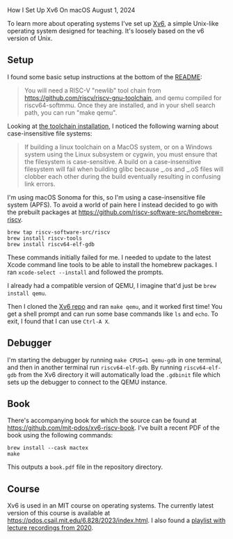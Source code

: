 How I Set Up Xv6 On macOS
August 1, 2024

To learn more about operating systems I've set up [Xv6](https://en.wikipedia.org/wiki/Xv6), a simple Unix-like operating system designed for teaching. It's loosely based on the v6 version of Unix.

## Setup

I found some basic setup instructions at the bottom of the [README](https://github.com/mit-pdos/xv6-riscv):

> You will need a RISC-V "newlib" tool chain from
> https://github.com/riscv/riscv-gnu-toolchain, and qemu compiled for
> riscv64-softmmu. Once they are installed, and in your shell
> search path, you can run "make qemu".

Looking at [the toolchain installation](https://github.com/riscv-collab/riscv-gnu-toolchain?tab=readme-ov-file#troubleshooting-build-problems), I noticed the following warning about case-insensitive file systems:

> If building a linux toolchain on a MacOS system, or on a Windows system using the Linux subsystem or cygwin, you must ensure that the filesystem is case-sensitive. A build on a case-insensitive filesystem will fail when building glibc because _.os and _.oS files will clobber each other during the build eventually resulting in confusing link errors.

I'm using macOS Sonoma for this, so I'm using a case-insensitive file system (APFS). To avoid a world of pain here I instead decided to go with the prebuilt packages at https://github.com/riscv-software-src/homebrew-riscv.

```
brew tap riscv-software-src/riscv
brew install riscv-tools
brew install riscv64-elf-gdb
```

These commands initially failed for me. I needed to update to the latest Xcode command line tools to be able to install the homebrew packages. I ran `xcode-select --install` and followed the prompts.

I already had a compatible version of QEMU, I imagine that'd just be `brew install qemu`.

Then I cloned the [Xv6 repo](https://github.com/mit-pdos/xv6-riscv) and ran `make qemu`, and it worked first time! You get a shell prompt and can run some base commands like `ls` and `echo`. To exit, I found that I can use `Ctrl-A X`.

## Debugger

I'm starting the debugger by running `make CPUS=1 qemu-gdb` in one terminal, and then in another terminal run `riscv64-elf-gdb`. By running `riscv64-elf-gdb` from the Xv6 directory it will automatically load the `.gdbinit` file which sets up the debugger to connect to the QEMU instance.

## Book

There's accompanying book for which the source can be found at https://github.com/mit-pdos/xv6-riscv-book. I've built a recent PDF of the book using the following commands:

```
brew install --cask mactex
make
```

This outputs a `book.pdf` file in the repository directory.

## Course

Xv6 is used in an MIT course on operating systems. The currently latest version of this course is available at https://pdos.csail.mit.edu/6.828/2023/index.html. I also found a [playlist with lecture recordings from 2020](https://www.youtube.com/playlist?list=PLTsf9UeqkReZHXWY9yJvTwLJWYYPcKEqK).
